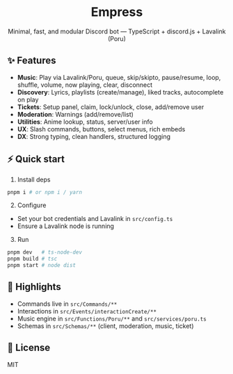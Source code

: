<div align="center">

# Empress

Minimal, fast, and modular Discord bot — TypeScript + discord.js + Lavalink (Poru)

</div>

## ✨ Features

- **Music**: Play via Lavalink/Poru, queue, skip/skipto, pause/resume, loop, shuffle, volume, now playing, clear, disconnect
- **Discovery**: Lyrics, playlists (create/manage), liked tracks, autocomplete on play
- **Tickets**: Setup panel, claim, lock/unlock, close, add/remove user
- **Moderation**: Warnings (add/remove/list)
- **Utilities**: Anime lookup, status, server/user info
- **UX**: Slash commands, buttons, select menus, rich embeds
- **DX**: Strong typing, clean handlers, structured logging

## ⚡ Quick start

1) Install deps

```bash
pnpm i # or npm i / yarn
```

2) Configure

- Set your bot credentials and Lavalink in `src/config.ts`
- Ensure a Lavalink node is running

3) Run

```bash
pnpm dev   # ts-node-dev
pnpm build # tsc
pnpm start # node dist
```

## 📂 Highlights

- Commands live in `src/Commands/**`
- Interactions in `src/Events/interactionCreate/**`
- Music engine in `src/Functions/Poru/**` and `src/services/poru.ts`
- Schemas in `src/Schemas/**` (client, moderation, music, ticket)

## 📝 License

MIT


